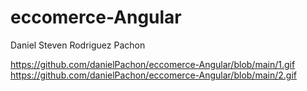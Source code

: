 # eccomerce-Angular

Daniel Steven Rodriguez Pachon

https://github.com/danielPachon/eccomerce-Angular/blob/main/1.gif
https://github.com/danielPachon/eccomerce-Angular/blob/main/2.gif
